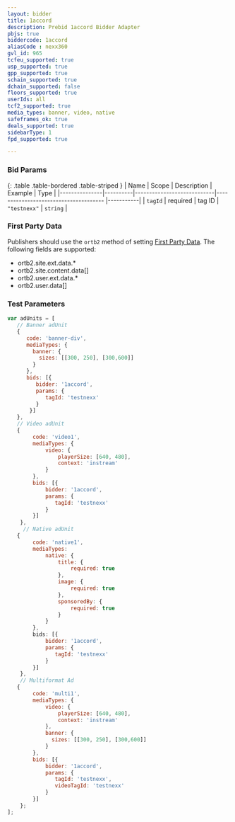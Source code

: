 ```yaml
---
layout: bidder
title: 1accord
description: Prebid 1accord Bidder Adapter
pbjs: true
biddercode: 1accord
aliasCode : nexx360
gvl_id: 965
tcfeu_supported: true
usp_supported: true
gpp_supported: true
schain_supported: true
dchain_supported: false
floors_supported: true
userIds: all
tcf2_supported: true
media_types: banner, video, native
safeframes_ok: true
deals_supported: true
sidebarType: 1
fpd_supported: true

---
```


### Bid Params

{: .table .table-bordered .table-striped }
| Name          | Scope    | Description                | Example                                   | Type      |
|---------------|----------|----------------------------|--------------------------------------     |-----------|
| `tagId`       | required | tag ID                     | `"testnexx"`                              | `string`  |

### First Party Data

Publishers should use the `ortb2` method of setting [First Party Data](https://docs.prebid.org/features/firstPartyData.html).
The following fields are supported:

* ortb2.site.ext.data.*
* ortb2.site.content.data[]
* ortb2.user.ext.data.*
* ortb2.user.data[]

### Test Parameters

```javascript
var adUnits = [
   // Banner adUnit
   {
      code: 'banner-div',
      mediaTypes: {
        banner: {
          sizes: [[300, 250], [300,600]]
        }
      },
      bids: [{
         bidder: '1accord',
         params: {
            tagId: 'testnexx'
         }
       }]
   },
   // Video adUnit
   {
        code: 'video1',
        mediaTypes: {
            video: {
                playerSize: [640, 480],
                context: 'instream'
            }
        },
        bids: [{
            bidder: '1accord',
            params: {
               tagId: 'testnexx'
            }
        }]
    },
     // Native adUnit
   {
        code: 'native1',
        mediaTypes:
            native: {
                title: {
                    required: true
                },
                image: {
                    required: true
                },
                sponsoredBy: {
                    required: true
                }
            }
        },
        bids: [{
            bidder: '1accord',
            params: {
               tagId: 'testnexx'
            }
        }]
    },
    // Multiformat Ad
   {
        code: 'multi1',
        mediaTypes: {
            video: {
                playerSize: [640, 480],
                context: 'instream'
            },
            banner: {
              sizes: [[300, 250], [300,600]]
            }
        },
        bids: [{
            bidder: '1accord',
            params: {
               tagId: 'testnexx',
               videoTagId: 'testnexx'
            }
        }]
    };
];
```

